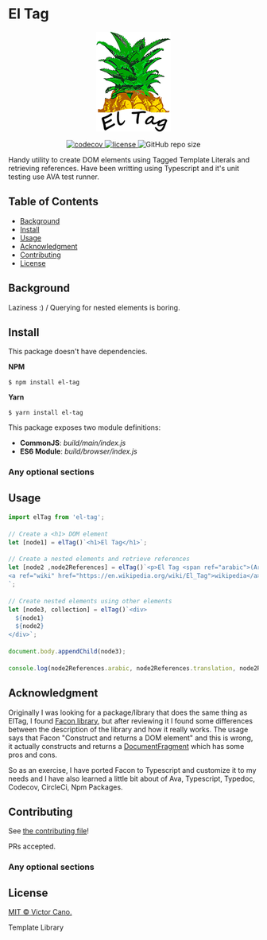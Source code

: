 # El Tag

<p align="center">

  <img src="logo-small.png" alt="El Tag Logo" style="max-width:100%;"/>
</p>


<p align="center">

  <a href="https://codecov.io/gh/victor-cano/el-tag" rel="nofollow">
    <img  alt="codecov"  src="https://codecov.io/gh/victor-cano/el-tag/branch/master/graph/badge.svg" style="max-width:100%;">
  </a>
  <a href="/victor-cano/el-tag/blob/master/LICENSE">
    <img   alt="license" src="https://img.shields.io/github/license/victor-cano/el-tag.svg" style="max-width:100%;">
  </a>
  <a target="_blank" rel="noopener noreferrer">
    <img   alt="GitHub repo size" src="https://img.shields.io/github/repo-size/victor-cano/el-tag" style="max-width:100%;">
  </a>  
</p>
 
Handy utility to create DOM elements using Tagged Template Literals and retrieving references. Have been writting using Typescript and it's unit testing use AVA test runner.


## Table of Contents

- [Background](#background)
- [Install](#Install)
- [Usage](#usage)
- [Acknowledgment](#Acknowledgment)
- [Contributing](#contributing)
- [License](#license)

## Background
 
Laziness :) / Querying for nested elements is boring. 


## Install

This package doesn't have dependencies.

**NPM**
```
$ npm install el-tag
```
**Yarn**
```
$ yarn install el-tag
```

This package exposes two module definitions:

- **CommonJS**: *build/main/index.js*
- **ES6 Module**: *build/browser/index.js*


### Any optional sections

## Usage

```javascript
import elTag from 'el-tag';

// Create a <h1> DOM element
let [node1] = elTag()`<h1>El Tag</h1>`;

// Create a nested elements and retrieve references
let [node2 ,node2References] = elTag()`<p>El Tag <span ref="arabic">(Arabic: التاج‎ at-Tāj; also Al-Tag, Al-Taj)</span> is a village and holy site in the Kufra Oasis, within the Libyan Desert subregion of the Sahara.</p><p>It is in the Kufra District in the southern Cyrenaica region of southeastern Libya. The Arabic el tag translates as <span ref="translation">"crown"</span> in English, and derives from the position above the Kufra basin.</p>
<a ref="wiki" href="https://en.wikipedia.org/wiki/El_Tag">wikipedia</a>
`;

// Create nested elements using other elements
let [node3, collection] = elTag()`<div>
  ${node1}
  ${node2}
</div>`;

document.body.appendChild(node3);

console.log(node2References.arabic, node2References.translation, node2References.wiki);
```

## Acknowledgment 

Originally I was looking for a package/library that does the same thing as ElTag, I found [Facon library](https://github.com/terkelg/facon), but after reviewing it I found some differences between the description of the library and how it really works. The usage says that Facon "Construct and returns a DOM element" and this is wrong, it actually constructs and returns a [DocumentFragment](https://developer.mozilla.org/en-US/docs/Web/API/DocumentFragment) which has some pros and cons.

So as an exercise, I have ported Facon to Typescript and customize it to my needs and I have also learned a little bit about of Ava, Typescript, Typedoc, Codecov, CircleCi, Npm Packages.


## Contributing

See [the contributing file](.github\CONTRIBUTING.md)!

PRs accepted.

### Any optional sections

## License

[MIT © Victor Cano.](LICENSE)

Template Library


